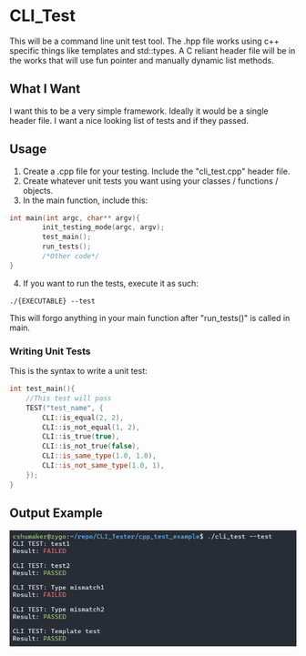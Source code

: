 # CLI_Test
This will be a command line unit test tool. The .hpp file works using c++ specific things like templates and std::types. A C reliant header file will be in the works that will use fun pointer and manually dynamic list methods.

## What I Want
I want this to be a very simple framework. Ideally it would be a single header file. I want a nice looking list of tests and if they passed.

## Usage
1. Create a .cpp file for your testing. Include the "cli_test.cpp" header file.
2. Create whatever unit tests you want using your classes / functions / objects.
3. In the main function, include this:
```cpp
int main(int argc, char** argv){
        init_testing_mode(argc, argv);
        test_main();
        run_tests();
        /*Other code*/
}
```
4. If you want to run the tests, execute it as such:
```
./{EXECUTABLE} --test
```
This will forgo anything in your main function after "run_tests()" is called in main.

### Writing Unit Tests
This is the syntax to write a unit test:
```cpp
int test_main(){
    //This test will pass
    TEST("test_name", {
        CLI::is_equal(2, 2),
        CLI::is_not_equal(1, 2),
        CLI::is_true(true),
        CLI::is_not_true(false),
        CLI::is_same_type(1.0, 1.0),
        CLI::is_not_same_type(1.0, 1),
    });
}
```

## Output Example
![Example Image](./cli_test_screenshot.png)
